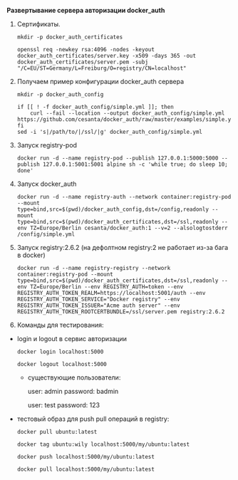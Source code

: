 
**Развертывание сервера авторизации docker_auth**


1. Сертификаты.


    `mkdir -p docker_auth_certificates`

    `openssl req -newkey rsa:4096 -nodes -keyout docker_auth_certificates/server.key -x509 -days 365 -out docker_auth_certificates/server.pem -subj "/C=EU/ST=Germany/L=Freiburg/O=registry/CN=localhost"`


2. Получаем пример конфигурации docker_auth сервера


    `mkdir -p docker_auth_config`

    ```
    if [[ ! -f docker_auth_config/simple.yml ]]; then
        curl --fail --location --output docker_auth_config/simple.yml https://github.com/cesanta/docker_auth/raw/master/examples/simple.yml
    fi
    sed -i 's|/path/to/|/ssl/|g' docker_auth_config/simple.yml
    ```


3. Запуск registry-pod 


    `docker run -d --name registry-pod --publish 127.0.0.1:5000:5000 --publish 127.0.0.1:5001:5001 alpine sh -c 'while true; do sleep 10; done'`


4. Запуск docker_auth


    `docker run -d --name registry-auth --network container:registry-pod --mount type=bind,src=$(pwd)/docker_auth_config,dst=/config,readonly --mount type=bind,src=$(pwd)/docker_auth_certificates,dst=/ssl,readonly --env TZ=Europe/Berlin cesanta/docker_auth:1 --v=2 --alsologtostderr /config/simple.yml`


5. Запуск registry:2.6.2 (на дефолтном registry:2 не работает из-за бага в docker)


    `docker run -d --name registry-registry --network container:registry-pod --mount type=bind,src=$(pwd)/docker_auth_certificates,dst=/ssl,readonly --env TZ=Europe/Berlin --env REGISTRY_AUTH=token --env REGISTRY_AUTH_TOKEN_REALM=https://localhost:5001/auth --env REGISTRY_AUTH_TOKEN_SERVICE="Docker registry" --env REGISTRY_AUTH_TOKEN_ISSUER="Acme auth server" --env REGISTRY_AUTH_TOKEN_ROOTCERTBUNDLE=/ssl/server.pem registry:2.6.2`


6. Команды для тестирования:


- login и logout в сервис авторизации

    `docker login localhost:5000`

    `docker logout localhost:5000`

    - существующие пользователи:

        user: admin  password: badmin

        user: test password: 123

- тестовый образ для push pull операций в registry:

    `docker pull ubuntu:latest`

    `docker tag ubuntu:wily localhost:5000/my/ubuntu:latest`

    `docker push localhost:5000/my/ubuntu:latest`

    `docker pull localhost:5000/my/ubuntu:latest`
